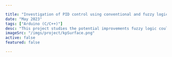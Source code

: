 ```yaml
---

title: "Investigation of PID control using conventional and fuzzy logic"
date: "May 2023"
tags: ["Arduino (C/C++)"]
desc: "This project studies the potential improvements fuzzy logic could make to robotic controlled systems and assess its potential future uses for systems similar to the 3PI+ robot."
imageSrc: "/imgs/project/kpSurface.png"
active: false
featured: false

---
```


